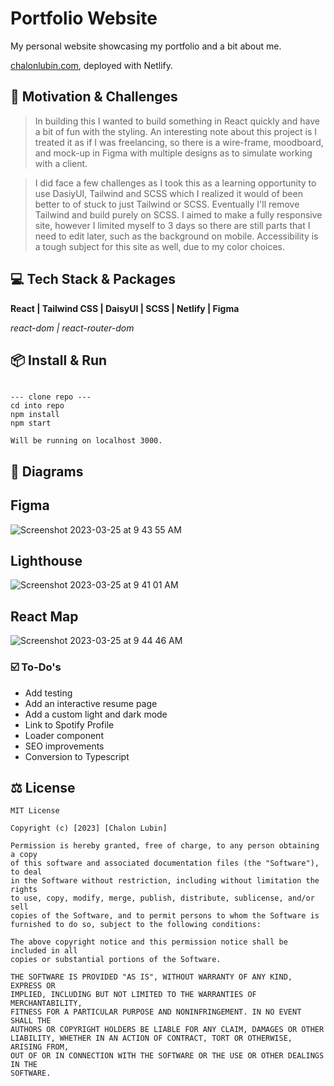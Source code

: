 # Portfolio Website

My personal website showcasing my portfolio and a bit about me.

[chalonlubin.com](https://chalonlubin.com), deployed with Netlify. 


## 🧐 Motivation & Challenges


> In building this I wanted to build something in React quickly and have a bit of fun with the styling. An interesting note about this project is I treated it as if I was freelancing, so there is a wire-frame, moodboard, and mock-up in Figma with multiple designs as to simulate working with a client.

>I did face a few challenges as I took this as a learning opportunity to use DasiyUI, Tailwind and SCSS which I realized it would of been better to of stuck to just Tailwind or SCSS. Eventually I'll remove Tailwind and build purely on SCSS. I aimed to make a fully responsive site, however I limited myself to 3 days so there are still parts that I need to edit later, such as the background on mobile. Accessibility is a tough subject for this site as well, due to my color choices. 

## 💻 Tech Stack & Packages

**React | Tailwind CSS | DaisyUI | SCSS | Netlify | Figma**

_react-dom | react-router-dom_


## 📦 Install & Run

```shell

--- clone repo ---
cd into repo
npm install
npm start

Will be running on localhost 3000.
```

## 👀 Diagrams 

## Figma
![Screenshot 2023-03-25 at 9 43 55 AM](https://user-images.githubusercontent.com/100496097/227730451-282e2aa2-e279-4afb-952a-586356dabb61.png)

## Lighthouse
![Screenshot 2023-03-25 at 9 41 01 AM](https://user-images.githubusercontent.com/100496097/227730429-c0961e34-1f41-41cb-a2b9-a91fd4ce0b28.png)

## React Map
![Screenshot 2023-03-25 at 9 44 46 AM](https://user-images.githubusercontent.com/100496097/227730498-65fafe14-fd92-44a8-9340-5bd406dde52d.png)


### ☑️ To-Do's

- Add testing
- Add an interactive resume page
- Add a custom light and dark mode
- Link to Spotify Profile
- Loader component
- SEO improvements
- Conversion to Typescript

## ⚖️ License

```
MIT License

Copyright (c) [2023] [Chalon Lubin]

Permission is hereby granted, free of charge, to any person obtaining a copy
of this software and associated documentation files (the "Software"), to deal
in the Software without restriction, including without limitation the rights
to use, copy, modify, merge, publish, distribute, sublicense, and/or sell
copies of the Software, and to permit persons to whom the Software is
furnished to do so, subject to the following conditions:

The above copyright notice and this permission notice shall be included in all
copies or substantial portions of the Software.

THE SOFTWARE IS PROVIDED "AS IS", WITHOUT WARRANTY OF ANY KIND, EXPRESS OR
IMPLIED, INCLUDING BUT NOT LIMITED TO THE WARRANTIES OF MERCHANTABILITY,
FITNESS FOR A PARTICULAR PURPOSE AND NONINFRINGEMENT. IN NO EVENT SHALL THE
AUTHORS OR COPYRIGHT HOLDERS BE LIABLE FOR ANY CLAIM, DAMAGES OR OTHER
LIABILITY, WHETHER IN AN ACTION OF CONTRACT, TORT OR OTHERWISE, ARISING FROM,
OUT OF OR IN CONNECTION WITH THE SOFTWARE OR THE USE OR OTHER DEALINGS IN THE
SOFTWARE.
```


